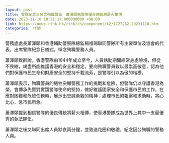 ```yaml
---
layout: post
title: 警隊紀念日悼念殉職警員　蕭澤頤稱警隊優良傳統將薪火相傳
date: 2023-11-10 10:21:17.000000000 +08:00
link: https://news.rthk.hk/rthk/ch/component/k2/1727262-20231110.htm
categories: rthk
---
```


警務處處長蕭澤頤和香港輔助警察隊總監楊祖賜聯同警隊所有主要單位及協會的代表，出席警隊紀念日儀式，悼念殉職警務人員。

蕭澤頤致辭說，香港警隊由1844年成立至今，人員執勤期間經常身處險境，但從不畏縮，竭盡所能維護香港的安全和穩定，要向殉職警員致以最祟高敬意，認為他們對保護市民生命和財產安全的堅持千載流芳，是警隊引以為傲的楷模。

蕭澤頤表示，殉職警員的犧牲突顯警務工作的挑戰和危險，但警隊仍以守護香港為榮，會傳承先賢對實踐警隊使命的堅持，做好維護國家安全和保護市民的工作，在應對困難和危險任務時，展示出忠誠勇毅的精神；處理市民的報案和求助時，將心比心、急市民所急。

蕭澤頤提到相信警隊的優良傳統將薪火相傳，使香港警隊成為世界上其中一支最優秀的執法隊伍。

蕭澤頤之後又聯同出席人員默哀兩分鐘，並致送花圈和敬禮，紀念因公殉職的警務人員。
